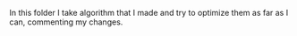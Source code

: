 In this folder I take algorithm that I made and try to optimize them as far as I can, commenting my changes.